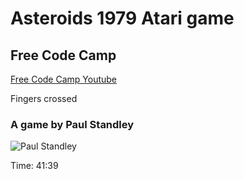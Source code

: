 # Asteroids 1979 Atari game

## Free Code Camp

[Free Code Camp Youtube](https://www.youtube.com/watch?v=H9CSWMxJx84)

Fingers crossed

### A game by Paul Standley

![Paul Standley](http://res.cloudinary.com/pieol2/image/upload/v1520181069/whiteHotName.png)

Time: 41:39